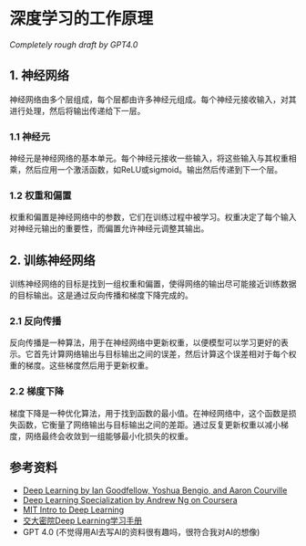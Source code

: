 # 深度学习的工作原理

*Completely rough draft by GPT4.0*

## 1. 神经网络

神经网络由多个层组成，每个层都由许多神经元组成。每个神经元接收输入，对其进行处理，然后将输出传递给下一层。

### 1.1 神经元

神经元是神经网络的基本单元。每个神经元接收一些输入，将这些输入与其权重相乘，然后应用一个激活函数，如ReLU或sigmoid。输出然后传递到下一个层。

### 1.2 权重和偏置

权重和偏置是神经网络中的参数，它们在训练过程中被学习。权重决定了每个输入对神经元输出的重要性，而偏置允许神经元调整其输出。

## 2. 训练神经网络

训练神经网络的目标是找到一组权重和偏置，使得网络的输出尽可能接近训练数据的目标输出。这是通过反向传播和梯度下降完成的。

### 2.1 反向传播

反向传播是一种算法，用于在神经网络中更新权重，以便模型可以学习更好的表示。它首先计算网络输出与目标输出之间的误差，然后计算这个误差相对于每个权重的梯度。这些梯度然后用于更新权重。

### 2.2 梯度下降

梯度下降是一种优化算法，用于找到函数的最小值。在神经网络中，这个函数是损失函数，它衡量了网络输出与目标输出之间的差距。通过反复更新权重以减小梯度，网络最终会收敛到一组能够最小化损失的权重。

## 参考资料

- [Deep Learning by Ian Goodfellow, Yoshua Bengio, and Aaron Courville](http://www.deeplearningbook.org/)
- [Deep Learning Specialization by Andrew Ng on Coursera](https://www.coursera.org/specializations/deep-learning)
- [MIT Intro to Deep Learning](http://introtodeeplearning.com/)
- [交大密院Deep Learning学习手册](https://github.com/Banyutong/deep_learning_hands_on)
- GPT 4.0 (不觉得用AI去写AI的资料很有趣吗，很符合我对AI的想像)
